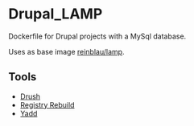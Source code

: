Drupal_LAMP
=============

Dockerfile for Drupal projects with a MySql database.

Uses as base image [reinblau/lamp](https://registry.hub.docker.com/u/reinblau/lamp/).

Tools
------

* [Drush](https://github.com/drush-ops/drush)
* [Registry Rebuild](https://drupal.org/project/registry_rebuild)
* [Yadd](https://github.com/reinblau/yadd)
